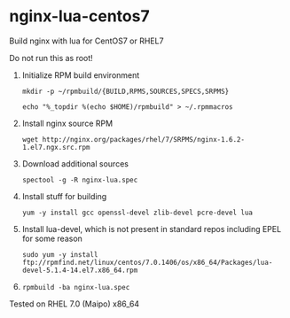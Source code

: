 nginx-lua-centos7
=================

Build nginx with lua for CentOS7 or RHEL7 

Do not run this as root!

1. Initialize RPM build environment

    ```mkdir -p ~/rpmbuild/{BUILD,RPMS,SOURCES,SPECS,SRPMS}```

    ```echo "%_topdir %(echo $HOME)/rpmbuild" > ~/.rpmmacros```
1. Install nginx source RPM

    ```wget http://nginx.org/packages/rhel/7/SRPMS/nginx-1.6.2-1.el7.ngx.src.rpm```

1. Download additional sources

    ```spectool -g -R nginx-lua.spec```
1. Install stuff for building

    ```yum -y install gcc openssl-devel zlib-devel pcre-devel lua```

1. Install lua-devel, which is not present in standard repos including EPEL for some reason

    ```sudo yum -y install ftp://rpmfind.net/linux/centos/7.0.1406/os/x86_64/Packages/lua-devel-5.1.4-14.el7.x86_64.rpm```
1. ```rpmbuild -ba nginx-lua.spec```


Tested on RHEL 7.0 (Maipo) x86_64

